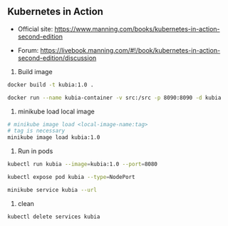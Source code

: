 ## Kubernetes in Action

- Official site: <https://www.manning.com/books/kubernetes-in-action-second-edition>

- Forum: <https://livebook.manning.com/#!/book/kubernetes-in-action-second-edition/discussion>

1. Build image

```sh
docker build -t kubia:1.0 .

docker run --name kubia-container -v src:/src -p 8090:8090 -d kubia
```

1. minikube load local image

```sh
# minikube image load <local-image-name:tag>
# tag is necessary
minikube image load kubia:1.0
```

1. Run in pods

```sh
kubectl run kubia --image=kubia:1.0 --port=8080

kubectl expose pod kubia --type=NodePort

minikube service kubia --url
```

1. clean

```sh
kubectl delete services kubia
```
